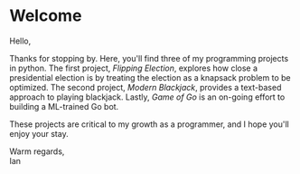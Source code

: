 # Welcome
Hello, 

Thanks for stopping by. Here, you'll find three of my programming projects in python. The first project, *Flipping Election*, explores how close a presidential election is by treating the election as a knapsack problem to be optimized. The second project, *Modern Blackjack*, provides a text-based approach to playing blackjack. Lastly, *Game of Go* is an on-going effort to building a ML-trained Go bot. 


These projects are critical to my growth as a programmer, and I hope you'll enjoy your stay. 


Warm regards, <br/>
Ian
